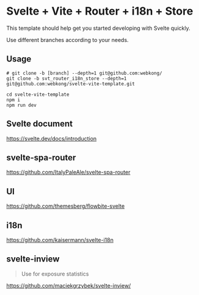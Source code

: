 # Svelte + Vite + Router + i18n + Store

This template should help get you started developing with Svelte quickly.

Use different branches according to your needs.

## Usage

```shell
# git clone -b [branch] --depth=1 git@github.com:webkong/
git clone -b svt_router_i18n_store --depth=1 git@github.com:webkong/svelte-vite-template.git

cd svelte-vite-template
npm i
npm run dev
```

## Svelte document

<https://svelte.dev/docs/introduction>

## svelte-spa-router

<https://github.com/ItalyPaleAle/svelte-spa-router>

## UI

<https://github.com/themesberg/flowbite-svelte>

## i18n

<https://github.com/kaisermann/svelte-i18n>

## svelte-inview

> Use for exposure statistics

<https://github.com/maciekgrzybek/svelte-inview/>
